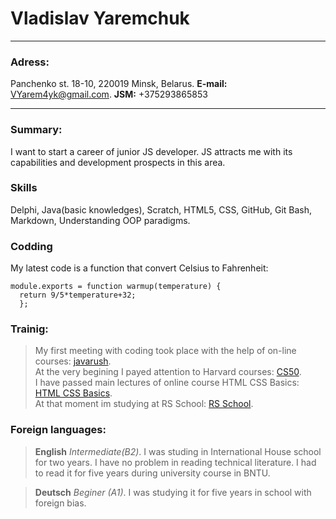 # Vladislav Yaremchuk  
***
### Adress: ###
  Panchenko st. 18-10, 
  220019 Minsk, Belarus. 
  **E-mail:** <VYarem4yk@gmail.com>. 
  **JSM:** +375293865853  

***
### Summary: ###
I want to start a career of junior JS developer. JS attracts me with its capabilities and development prospects in this area.   
### Skills ###
Delphi, Java(basic knowledges), Scratch, HTML5, CSS, GitHub, Git Bash, Markdown, Understanding OOP paradigms.  
### Codding ###
My latest code is a function that convert Celsius to Fahrenheit: 
~~~~
module.exports = function warmup(temperature) {
  return 9/5*temperature+32;
  };
~~~~
### Trainig: ###
>My first meeting with coding took place with the help of on-line courses: [javarush](https://javarush.ru/ "JavaRush site").  
>At the very begining I payed attention to Harvard courses: [CS50](https://javarush.ru/quests/QUEST_HARVARD_CS50 "Harvard courses in RUS").  
>I have passed main lectures of online course HTML CSS Basics: [HTML CSS Basics](https://www.codecademy.com/users/Vladislav_Yaremchuk/achievements "Look at my achievments").  
>At that moment im studying at RS School: [RS School](https://school.rollingscopes.com/ "Roling Scopes official site").


### Foreign languages: ###
>**English** *Intermediate(B2)*. I was studing in International House school for two years. I have no problem in reading technical literature. I had to read it for five years during university course in BNTU.

>**Deutsch** *Beginer (A1)*. I was studying it for five years in school with foreign bias.